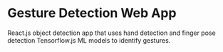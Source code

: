 # Gesture Detection Web App
React.js object detection app that uses hand detection and finger pose detection Tensorflow.js ML models to identify gestures.
